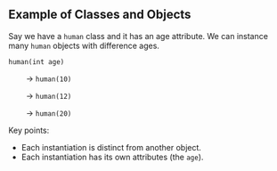 ## Example of Classes and Objects

Say we have a `human` class and it has an age attribute. We can instance many `human` objects with difference ages.

`human(int age)`

        -> `human(10)`

        -> `human(12)`

        -> `human(20)`

Key points:

- Each instantiation is distinct from another object.
- Each instantiation has its own attributes (the `age`).

